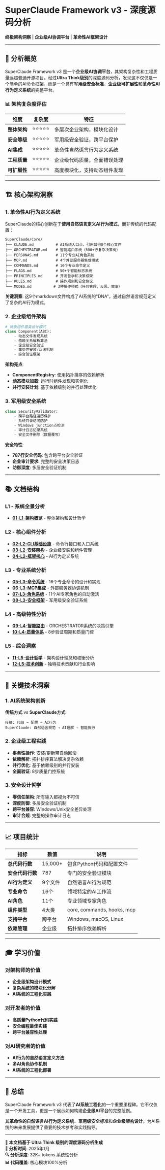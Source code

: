 # SuperClaude Framework v3 - 深度源码分析

**终极架构洞察** | **企业级AI协调平台** | **革命性AI框架设计**

---

## 🎯 分析概览

SuperClaude Framework v3 是一个**企业级AI协调平台**，其架构复杂性和工程质量远超普通开源项目。经过**Ultra Think级别**的深度源码分析，发现这不仅仅是一个简单的AI命令框架，而是一个具有**军用级安全标准**、**企业级可扩展性**和**革命性AI行为定义系统**的完整平台。

### 📊 架构复杂度评估

| 维度 | 复杂度 | 特征 |
|------|--------|------|
| **整体架构** | ⭐⭐⭐⭐⭐ | 多层次企业架构，模块化设计 |
| **安全等级** | ⭐⭐⭐⭐⭐ | 军用级安全验证，跨平台保护 |
| **AI集成** | ⭐⭐⭐⭐⭐ | 革命性自然语言行为定义系统 |
| **工程质量** | ⭐⭐⭐⭐⭐ | 企业级代码质量，全面错误处理 |
| **可扩展性** | ⭐⭐⭐⭐⭐ | 高度模块化，支持动态组件发现 |

---

## 🏗️ 核心架构洞察

### 1. 革命性AI行为定义系统

SuperClaude的核心创新在于**使用自然语言定义AI行为模式**，而非传统的代码配置：

```
SuperClaude/Core/
├── CLAUDE.md          # AI系统入口点，引用其他8个核心文件
├── ORCHESTRATOR.md    # 智能路由系统（600+行复杂决策树）
├── PERSONAS.md        # 11个专业AI角色系统
├── MCP.md             # 4个外部服务器集成模式
├── COMMANDS.md        # 16个专业命令定义
├── FLAGS.md           # 50+个智能标志系统
├── PRINCIPLES.md      # 开发哲学和决策框架
├── RULES.md           # 操作规则和安全协议
└── MODES.md          # 3种操作模式（任务管理、反思、效率）
```

**关键洞察**: 这9个markdown文件构成了AI系统的"DNA"，通过自然语言规范定义了复杂的AI行为模式。

### 2. 企业级组件架构

```python
# 抽象组件基类设计模式
class Component(ABC):
    - 动态文件发现系统
    - 依赖关系解析算法
    - 企业级安全验证
    - 事务性安装/回滚机制
    - 综合验证框架
```

**架构亮点**:
- **ComponentRegistry**: 使用拓扑排序的依赖解析
- **动态模块加载**: 运行时组件发现和实例化
- **并行安装计划**: 基于依赖级别的并行处理优化

### 3. 军用级安全系统

```python
class SecurityValidator:
    - 跨平台路径遍历保护
    - 系统目录访问防护
    - Windows junction点检测
    - 审计日志记录系统
    - 安全文件删除（数据覆写）
```

**安全特性**:
- **787行安全代码**: 包含跨平台安全验证
- **企业审计要求**: 完整的安全决策日志
- **防御深度**: 多层安全验证机制

---

## 📚 文档结构

### L1 - 系统全景分析
- **[01-L1-架构概览](01-L1-架构概览.md)** - 整体架构和设计哲学

### L2 - 核心组件分析  
- **[02-L2-CLI基础设施](02-L2-CLI基础设施.md)** - 命令行接口和入口系统
- **[03-L2-安装架构](03-L2-安装架构.md)** - 企业级安装和组件管理
- **[04-L2-框架核心](04-L2-框架核心.md)** - AI行为定义系统

### L3 - 专业系统分析
- **[05-L3-命令系统](05-L3-命令系统.md)** - 16个专业命令的设计和实现
- **[06-L3-MCP集成](06-L3-MCP集成.md)** - 外部服务器协调机制  
- **[07-L3-角色系统](07-L3-角色系统.md)** - 11个AI专家角色的自动激活
- **[08-L3-安全框架](08-L3-安全框架.md)** - 军用级安全验证系统

### L4 - 高级特性分析
- **[09-L4-智能路由](09-L4-智能路由.md)** - ORCHESTRATOR系统的决策引擎
- **[10-L4-质量体系](10-L4-质量体系.md)** - 8步验证周期和质量门控

### L5 - 综合洞察
- **[11-L5-设计哲学](11-L5-设计哲学.md)** - 架构设计理念和权衡分析
- **[12-L5-技术创新](12-L5-技术创新.md)** - 独特技术贡献和行业影响

---

## 🔑 关键技术洞察

### 1. AI系统架构创新

**传统方式** vs **SuperClaude方式**:
```
传统: 代码 → 配置 → AI行为
SuperClaude: 自然语言规范 → AI理解 → 智能执行
```

### 2. 企业级工程实践

- **事务性操作**: 安装/更新带自动回滚
- **依赖解析**: 拓扑排序算法解决复杂依赖
- **并行优化**: 基于依赖级别的并行安装
- **全面验证**: 8步质量门控系统

### 3. 安全设计哲学

- **零信任架构**: 所有输入都视为不可信
- **深度防御**: 多层安全验证机制
- **跨平台兼容**: Windows/Unix安全差异处理
- **审计合规**: 完整的操作审计日志

---

## 📈 项目统计

| 指标 | 数值 | 说明 |
|------|------|------|
| **总代码行数** | 15,000+ | 包含Python代码和配置文件 |
| **安全代码行数** | 787 | 专门的安全验证模块 |
| **AI行为定义** | 9个文件 | 自然语言AI行为规范 |
| **专业命令** | 16个 | 领域特定的AI工作流 |
| **AI角色** | 11个 | 专业领域专家角色 |
| **组件类型** | 4大类 | core, commands, hooks, mcp |
| **支持平台** | 跨平台 | Windows, macOS, Linux |
| **依赖管理** | 企业级 | 拓扑排序依赖解析 |

---

## 🎓 学习价值

### 对架构师的价值
- **企业级架构设计模式**
- **复杂系统的模块化分解**
- **AI系统的工程化实践**

### 对开发者的价值  
- **高质量Python代码实践**
- **安全编程最佳实践**
- **跨平台兼容性处理**

### 对AI研究者的价值
- **AI行为的自然语言定义方法**
- **多AI角色协作机制**
- **AI系统的工程化部署**

---

## 🚀 总结

SuperClaude Framework v3 代表了**AI系统工程化**的一个重要里程碑。它不仅仅是一个开发工具，更是一个展示如何构建**企业级AI平台**的完整范例。

其**革命性的自然语言AI行为定义系统**、**军用级安全标准**和**企业级架构设计**，为AI系统的未来发展提供了重要的技术参考和实践指导。

---

**🤖 本文档基于 Ultra Think 级别的深度源码分析生成**  
**📅 分析时间**: 2025年1月  
**🔍 分析深度**: 32K+ tokens 系统性分析  
**📊 代码覆盖**: 核心模块100%分析
